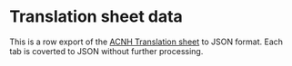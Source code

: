 # Translation sheet data
This is a row export of the [ACNH Translation sheet](https://docs.google.com/spreadsheets/d/1BjqVeqIrfEezvyrWLUrwMjmK_UbY2LXkZ12mttamTtk/edit?usp=sharing) to JSON format. Each tab is coverted to JSON without further processing.